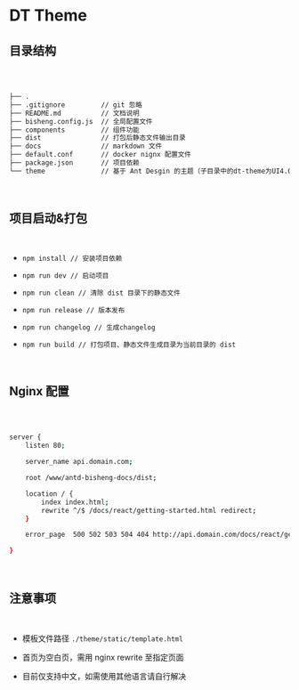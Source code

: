 # DT Theme

## 目录结构
<br/>

```bash

├── .
├── .gitignore         // git 忽略
├── README.md          // 文档说明
├── bisheng.config.js  // 全局配置文件
├── components         // 组件功能
├── dist               // 打包后静态文件输出目录
├── docs               // markdown 文件
├── default.conf       // docker nignx 配置文件
├── package.json       // 项目依赖
└── theme              // 基于 Ant Desgin 的主题（子目录中的dt-theme为UI4.0定制样式）

```
<br/>

## 项目启动&打包
<br/>


- `npm install // 安装项目依赖`

- `npm run dev // 启动项目`

- `npm run clean // 清除 dist 目录下的静态文件`

- `npm run release // 版本发布`

- `npm run changelog // 生成changelog`

- `npm run build // 打包项目、静态文件生成目录为当前目录的 dist`

<br/>

## Nginx 配置
<br/>

```bash

server {
    listen 80;

    server_name api.domain.com;

    root /www/antd-bisheng-docs/dist;

    location / {
        index index.html;
        rewrite ^/$ /docs/react/getting-started.html redirect;
    }

    error_page  500 502 503 504 404 http://api.domain.com/docs/react/getting-started.html;

}

```
<br/>

## 注意事项
<br/>

- 模板文件路径 `./theme/static/template.html`

- 首页为空白页，需用 nginx rewrite 至指定页面

- 目前仅支持中文，如需使用其他语言请自行解决
